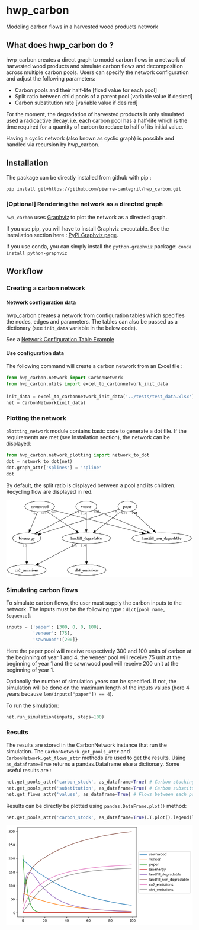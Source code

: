 # hwp_carbon

Modeling carbon flows in a harvested wood products network

## What does hwp_carbon do ? 

hwp_carbon creates a direct graph to model carbon flows in a network of harvested wood products and 
simulate carbon flows and decomposition across multiple carbon pools. Users can specify the network 
configuration and adjust the following parameters:
* Carbon pools and their half-life [fixed value for each pool]
* Split ratio between child pools of a parent pool [variable value if desired]
* Carbon substitution rate [variable value if desired]

For the moment, the degradation of harvested products is only simulated used a radioactive decay, i.e. each carbon pool has 
a half-life which is the time required for a quantity of carbon to reduce to half of its initial value.

Having a cyclic network (also known as cyclic graph) is possible and handled via recursion by hwp_carbon.

## Installation
The package can be directly installed from github with pip : 
```bash
pip install git+https://github.com/pierre-cantegril/hwp_carbon.git
```

### [Optional] Rendering the network as a directed graph
`hwp_carbon` uses [Graphviz](https://www.graphviz.org/) to plot the network as a directed graph. 

If you use pip, you will have to install Graphviz executable. See the installation section here : 
[PyPI Graphviz page](https://pypi.org/project/graphviz/).

If you use conda, you can simply install the `python-graphviz` package:
`conda install python-graphviz`

## Workflow
### Creating a carbon network
#### Network configuration data
hwp_carbon creates a network from configuration tables which specifies the nodes, edges and parameters. 
The tables can also be passed as a dictionary (see `init_data` variable in the below code).

See a [Network Configuration Table Example](./tests/test_data.xlsx)

#### Use configuration data

The following command will create a carbon network from an Excel file :

```python
from hwp_carbon.network import CarbonNetwork
from hwp_carbon.utils import excel_to_carbonnetwork_init_data

init_data = excel_to_carbonnetwork_init_data('../tests/test_data.xlsx')
net = CarbonNetwork(init_data)
```
### Plotting the network
`plotting_network` module contains basic code to generate a dot file. If the requirements are met 
(see Installation section), the network can be displayed:
```python
from hwp_carbon.network_plotting import network_to_dot
dot = network_to_dot(net)
dot.graph_attr['splines'] = 'spline'
dot
```
By default, the split ratio is displayed between a pool and its children. Recycling flow are displayed in red.

![Carbon Network Plot example](./readme_images/test_data.png)

### Simulating carbon flows
To simulate carbon flows, the user must supply the carbon inputs to the network. The inputs must be the following type :
`dict[pool_name, Sequence]`:
```python
inputs = {'paper': [300, 0, 0, 100], 
          'veneer': [75], 
          'sawnwood':[200]}
```
Here the paper pool will receive respectively 300 and 100 units of carbon at the beginning of year 1 and 4, the veneer 
pool will receive 75 unit at the beginning of year 1 and the sawnwood pool will receive 200 unit at the beginning of year 1.

Optionally the number of simulation years can be specified. If not, the simulation will be done on the maximum length
of the inputs values (here 4 years because `len(inputs["paper"]) == 4`).

To run the simulation:
```python
net.run_simulation(inputs, steps=100)
```

### Results
The results are stored in the CarbonNetwork instance that run the simulation.
The `CarbonNetwork.get_pools_attr` and `CarbonNetwork.get_flows_attr` methods are used to get the results. 
Using `as_dataframe=True` returns a pandas.Dataframe else a dictionary.
Some useful results are :
```python
net.get_pools_attr('carbon_stock', as_dataframe=True) # Carbon stocking for each pool each year
net.get_pools_attr('substitution', as_dataframe=True) # Carbon substituion for each pool each year
net.get_flows_attr('values', as_dataframe=True) # Flows between each pools for each year
```

Results can be directly be plotted using `pandas.DataFrame.plot()` method:
```python
net.get_pools_attr('carbon_stock', as_dataframe=True).T.plot().legend(loc='center left', bbox_to_anchor=(1, 0.5))
```
![Carbon Network Plot example](./readme_images/test_results_carbon_stocks.png)
